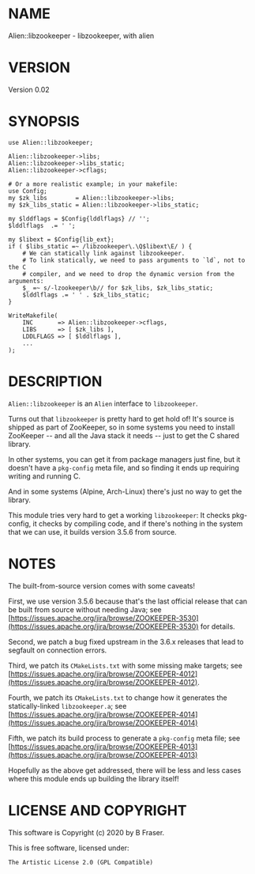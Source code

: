 # NAME

Alien::libzookeeper - libzookeeper, with alien

# VERSION

Version 0.02

# SYNOPSIS

    use Alien::libzookeeper;

    Alien::libzookeeper->libs;
    Alien::libzookeeper->libs_static;
    Alien::libzookeeper->cflags;

    # Or a more realistic example; in your makefile:
    use Config;
    my $zk_libs        = Alien::libzookeeper->libs;
    my $zk_libs_static = Alien::libzookeeper->libs_static;

    my $lddflags = $Config{lddlflags} // '';
    $lddlflags  .= ' ';

    my $libext = $Config{lib_ext};
    if ( $libs_static =~ /libzookeeper\.\Q$libext\E/ ) {
        # We can statically link against libzookeeper.
        # To link statically, we need to pass arguments to `ld`, not to the C
        # compiler, and we need to drop the dynamic version from the arguments:
        $_ =~ s/-lzookeeper\b// for $zk_libs, $zk_libs_static;
        $lddlflags .= ' ' . $zk_libs_static;
    }

    WriteMakefile(
        INC       => Alien::libzookeeper->cflags,
        LIBS      => [ $zk_libs ],
        LDDLFLAGS => [ $lddlflags ],
        ...
    );

# DESCRIPTION

`Alien::libzookeeper` is an `Alien` interface to `libzookeeper`.

Turns out that `libzookeeper` is pretty hard to get hold of!  It's source is
shipped as part of ZooKeeper, so in some systems you need to install ZooKeeper
\-- and all the Java stack it needs -- just to get the C shared library.

In other systems, you can get it from package managers just fine, but it doesn't
have a `pkg-config` meta file, and so finding it ends up requiring writing and
running C.

And in some systems (Alpine, Arch-Linux) there's just no way to get the library.

This module tries very hard to get a working `libzookeeper`:  It checks pkg-config,
it checks by compiling code, and if there's nothing in the system that we can use,
it builds version 3.5.6 from source.

# NOTES

The built-from-source version comes with some caveats!

First, we use version 3.5.6 because that's the last official release that
can be built from source without needing Java; see [https://issues.apache.org/jira/browse/ZOOKEEPER-3530](https://issues.apache.org/jira/browse/ZOOKEEPER-3530)
for details.

Second, we patch a bug fixed upstream in the 3.6.x releases that lead
to segfault on connection errors.

Third, we patch its `CMakeLists.txt` with some missing make targets;
see [https://issues.apache.org/jira/browse/ZOOKEEPER-4012](https://issues.apache.org/jira/browse/ZOOKEEPER-4012).

Fourth, we patch its `CMakeLists.txt` to change how it generates the
statically-linked `libzookeeper.a`; see [https://issues.apache.org/jira/browse/ZOOKEEPER-4014](https://issues.apache.org/jira/browse/ZOOKEEPER-4014)

Fifth, we patch its build process to generate a `pkg-config` meta
file; see [https://issues.apache.org/jira/browse/ZOOKEEPER-4013](https://issues.apache.org/jira/browse/ZOOKEEPER-4013)

Hopefully as the above get addressed, there will be less and less
cases where this module ends up building the library itself!

# LICENSE AND COPYRIGHT

This software is Copyright (c) 2020 by B Fraser.

This is free software, licensed under:

    The Artistic License 2.0 (GPL Compatible)
